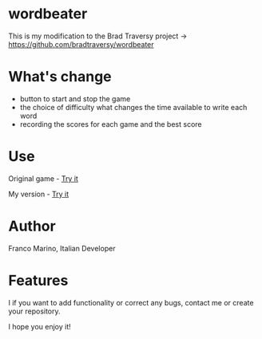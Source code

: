 # wordbeater
This is my modification to the Brad Traversy project -> https://github.com/bradtraversy/wordbeater
# What's change
* button to start and stop the game
* the choice of difficulty what changes the time available to write each word
* recording the scores for each game and the best score
# Use
Original game -  [Try it](https://bradtraversy.github.io/wordbeater) 

My version - [Try it](https://franco-marino.github.io/wordbeater)
# Author
Franco Marino, Italian Developer
# Features
I if you want to add functionality or correct any bugs, contact me or create your repository.

I hope you enjoy it!

